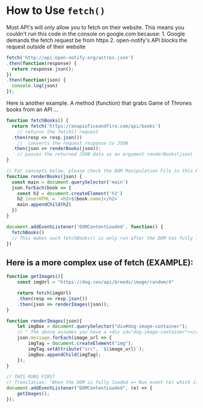 # How to Use `fetch()`

Most API's will only allow you to fetch on their website.
This means you couldn't run this code in the console on 
google.com because:
		1. Google demands the fetch request be from https
		2. open-notify's API blocks the request outside of their website

```javascript
fetch('http://api.open-notify.org/astros.json')
.then(function(response) {
  return response.json();
})
.then(function(json) {
  console.log(json)
});
```

Here is another example. A method (function) that grabs Game of Thrones books from an API ...

```javascript
function fetchBooks() {
  return fetch('https://anapioficeandfire.com/api/books')
    // returns the fetch() request
  .then(resp => resp.json())
    //  converts the request response to JSON
  .then(json => renderBooks(json));
    // passes the returned JSON data as an argument renderBooks(json)
}

// For concepts below, please check the DOM Manipulation File in this Repo (To-Be Added)
function renderBooks(json) {
  const main = document.querySelector('main')
  json.forEach(book => {
    const h2 = document.createElement('h2')
    h2.innerHTML = `<h2>${book.name}</h2>`
    main.appendChild(h2)
  })
}

document.addEventListener('DOMContentLoaded', function() {
  fetchBooks()
  // This makes such fetchBooks() is only run after the DOM has fully loaded
})
```

## Here is a more complex use of fetch (EXAMPLE):

```javascript
function getImages(){
    const imgUrl = "https://dog.ceo/api/breeds/image/random/4"

    return fetch(imgUrl)
    .then(resp => resp.json())
    .then(json => renderImages(json));
}

function renderImages(json){
    let imgBox = document.querySelector("div#dog-image-container");
    // ^ The above assumes you have a <div id="dog-image-container"></div> inside of your index.html
    json.message.forEach(image_url => {
        imgTag = document.createElement("img");
        imgTag.setAttribute("src", `${image_url}`);
        imgBox.appendChild(imgTag);
    });
}

// THIS RUNS FIRST
// Translation: "When the DOM is fully loaded => Run event (e) which is `getImages();`"
document.addEventListener("DOMContentLoaded", (e) => {
    getImages();
});

```
